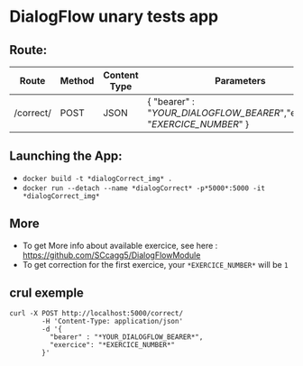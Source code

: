 # **DialogFlow** unary tests app

## Route:  
  
Route| Method| Content Type |Parameters|
-----|-------|--------------|----------|
/correct/ | POST | JSON | { "bearer" : "*YOUR_DIALOGFLOW_BEARER*","exercice": "*EXERCICE_NUMBER*" }|


## Launching the App:  
  

 * `docker build -t *dialogCorrect_img* .`
 * `docker run --detach --name *dialogCorrect* -p*5000*:5000 -it *dialogCorrect_img*`

## More
* To get More info about available exercice, see here : https://github.com/SCcagg5/DialogFlowModule
* To get correction for the first exercice, your `*EXERCICE_NUMBER*` will be `1`

## crul exemple
```
curl -X POST http://localhost:5000/correct/ 
        -H 'Content-Type: application/json' 
        -d '{ 
          "bearer" : "*YOUR_DIALOGFLOW_BEARER*", 
          "exercice": "*EXERCICE_NUMBER*"
        }'
```
